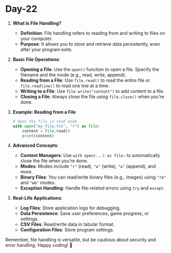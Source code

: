# Day-22
1. **What Is File Handling?**
   - **Definition**: File handling refers to reading from and writing to files on your computer.
   - **Purpose**: It allows you to store and retrieve data persistently, even after your program exits.

2. **Basic File Operations**:
   - **Opening a File**: Use the `open()` function to open a file. Specify the filename and the mode (e.g., read, write, append).
   - **Reading from a File**: Use `file.read()` to read the entire file or `file.readline()` to read one line at a time.
   - **Writing to a File**: Use `file.write("content")` to add content to a file.
   - **Closing a File**: Always close the file using `file.close()` when you're done.

3. **Example: Reading from a File**
   ```python
   # Open the file in read mode
   with open("my_file.txt", "r") as file:
       content = file.read()
       print(content)
   ```

4. **Advanced Concepts**:
   - **Context Managers**: Use `with open(...) as file:` to automatically close the file when you're done.
   - **Modes**: Modes include `"r"` (read), `"w"` (write), `"a"` (append), and more.
   - **Binary Files**: You can read/write binary files (e.g., images) using `"rb"` and `"wb"` modes.
   - **Exception Handling**: Handle file-related errors using `try` and `except`.

5. **Real-Life Applications**:
   - **Log Files**: Store application logs for debugging.
   - **Data Persistence**: Save user preferences, game progress, or settings.
   - **CSV Files**: Read/write data in tabular format.
   - **Configuration Files**: Store program settings.

Remember, file handling is versatile, but be cautious about security and error handling. Happy coding! 🚀

